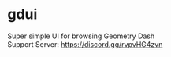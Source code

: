 # gdui
Super simple UI for browsing Geometry Dash <br>
Support Server: https://discord.gg/rvpvHG4zvn
